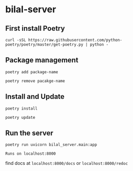 # bilal-server

## First install Poetry

`curl -sSL https://raw.githubusercontent.com/python-poetry/poetry/master/get-poetry.py | python -`

## Package management

`poetry add package-name`

`poetry remove pacakge-name`

## Install and Update

`poetry install`

`poetry update`

## Run the server

`poetry run uvicorn bilal_server.main:app`

`Runs on localhost:8000`
  
find docs at `localhost:8000/docs` or `localhost:8000/redoc`
